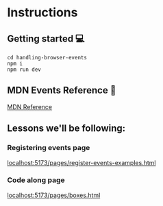 # Instructions

## Getting started 💻
```
cd handling-browser-events
npm i
npm run dev
```

## MDN Events Reference 🦊
[MDN Reference](https://developer.mozilla.org/en-US/docs/Web/Events#event_listing)

## Lessons we'll be following:

### Registering events page
[localhost:5173/pages/register-events-examples.html](http://localhost:5173/pages/register-events-examples.html)

### Code along page
[localhost:5173/pages/boxes.html](http://localhost:5173/pages/boxes.html)

